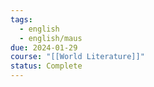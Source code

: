 ```yaml
---
tags:
  - english
  - english/maus
due: 2024-01-29
course: "[[World Literature]]"
status: Complete
---
```

